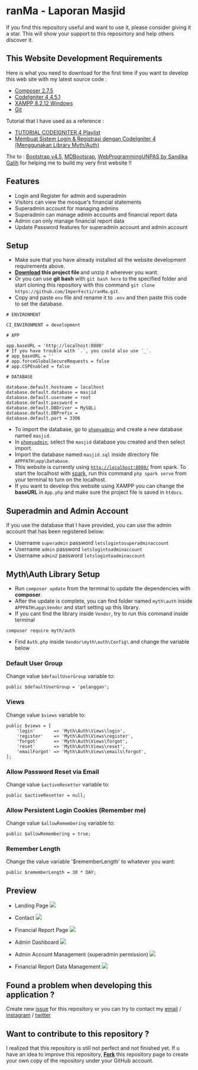 # ranMa - Laporan Masjid

If you find this repository useful and want to use it, please consider giving it a star. This will show your support to this reposirtory and help others discover it.

## This Website Development Requirements

Here is what you need to download for the first time if you want to develop this web site with my latest source code :

- [Composer 2.7.5](https://getcomposer.org/)
- [CodeIgniter 4 4.5.1](https://github.com/codeigniter4/CodeIgniter4/releases/tag/v4.5.1)
- [XAMPP 8.2.12 Windows](https://sourceforge.net/projects/xampp/files/XAMPP%20Windows/8.2.12/)
- [Git](https://git-scm.com/downloads)

Tutorial that I have used as a reference :

- [TUTORIAL CODEIGNITER 4 Playlist](https://youtube.com/playlist?list=PLFIM0718LjIUkkIq1Ub6B5dYNb6IlMvtc&si=McQAoV1AYjdn0oTP)
- [Membuat Sistem Login & Registrasi dengan CodeIgniter 4 (Menggunakan Library Myth/Auth)](https://youtu.be/3BFyr6VwKeI?si=PQCD68dRa1Y22xIW)

Thx to : [Bootstrap v4.5](https://getbootstrap.com/docs/4.5/getting-started/introduction/), [MDBootsrap](https://mdbootstrap.com/), [WebProgrammingUNPAS by Sandika Galih](https://www.youtube.com/@sandhikagalihWPU) for helping me to build my very first website !!

## Features

- Login and Register for admin and superadmin
- Visitors can view the mosque's financial statements
- Superadmin account for managing admins
- Superadmin can manage admin accounts and financial report data
- Admin can only manage financial report data
- Update Password features for superadmin account and admin account

## Setup

- Make sure that you have already installed all the website development requirements above.
- [<b>Download](https://github.com/ImperFecti/ranMa/archive/refs/heads/master.zip) this project file </b> and unzip it wherever you want.
- Or you can use <b>git bash</b> with `git bash here` to the specified folder and start cloning this repository with this command `git clone https://github.com/ImperFecti/ranMa.git`.
- Copy and paste `env` file and rename it to `.env` and then paste this code to set the database.

```
# ENVIRONMENT

CI_ENVIRONMENT = development

# APP

app.baseURL = 'http://localhost:8080'
# If you have trouble with `.`, you could also use `_`.
# app_baseURL = ''
# app.forceGlobalSecureRequests = false
# app.CSPEnabled = false

# DATABASE

database.default.hostname = localhost
database.default.database = masjid
database.default.username = root
database.default.password =
database.default.DBDriver = MySQLi
database.default.DBPrefix =
database.default.port = 3306
```

- To import the database, go to [`phpmyadmin`](http://localhost/phpmyadmin) and create a new database named `masjid`.
- In [`phpmyadmin`](http://localhost/phpmyadmin), select the `masjid` database you created and then select import.
- Import the database named `masjid.sql` inside directory file `APPPATH\app\Database`.
- This website is currently using [`http://localhost:8080/`](http://localhost:8080/) from spark. To start the localhost with [spark](https://codeigniter.com/user_guide/cli/spark_commands.html), run this command `php spark serve` from your terminal to turn on the localhost.
- If you want to develop this website using XAMPP you can change the <b>baseURL</b> in `App.php` and make sure the project file is saved in `htdocs`.

## Superadmin and Admin Account

If you use the database that I have provided, you can use the admin account that has been registered below:

- Username `superadmin` password `letslogintosuperadminaccount`
- Username `admin` password `letslogintoadminaccount`
- Username `admin2` password `letslogintoadminaccount`

## Myth\Auth Library Setup

- Run `composer update` from the terminal to update the dependencies with <b>composer</b>.
- After the update is complete, you can find folder named `myth\auth` inside `APPPATH\app\Vendor` and start setting up this library.
- If you cant find the library inside `Vendor`, try to run this command inside terminal

```
composer require myth/auth
```

- Find `Auth.php` inside `Vendor\myth\auth\Config\` and change the variable below

### Default User Group

Change value `$defaultUserGroup` variable to:

```
public $defaultUserGroup = 'pelanggan';
```

### Views

Change value `$views` variable to:

```
public $views = [
    'login'       => 'Myth\Auth\Views\login',
    'register'    => 'Myth\Auth\Views\register',
    'forgot'      => 'Myth\Auth\Views\forgot',
    'reset'       => 'Myth\Auth\Views\reset',
    'emailForgot' => 'Myth\Auth\Views\emails\forgot',
];
```

### Allow Password Reset via Email

Change value `$activeResetter` variable to:

```
public $activeResetter = null;
```

### Allow Persistent Login Cookies (Remember me)

Change value `$allowRemembering` variable to:

```
public $allowRemembering = true;
```

### Remember Length

Change the value variable '$rememberLength' to whatever you want:

```
public $rememberLength = 30 * DAY;
```

## Preview

- Landing Page
  ![](https://cdn.discordapp.com/attachments/563035937949483008/1271098305031704576/LandingPage.png?ex=66b61a0b&is=66b4c88b&hm=858a005b0dbef04a1367015d796d7bfff588bdab23c1ef97280ee9367621bb97&)

- Contact
  ![](https://cdn.discordapp.com/attachments/563035937949483008/1271098304566001768/Contact.png?ex=66b61a0b&is=66b4c88b&hm=e55f309275a94454cb62c2dd158c105f7f167d93f94a1b06083ffd5a235440ae&)

- Financial Report Page
  ![](https://cdn.discordapp.com/attachments/563035937949483008/1271098304209489991/FinancialReportPage.png?ex=66b61a0b&is=66b4c88b&hm=21b5fde28439dbfdb1f60029ced0711160cd23e938e9ef49ccd19501c134e45f&)

- Admin Dashboard
  ![](https://cdn.discordapp.com/attachments/563035937949483008/1271098303861231688/AdminDashboard.png?ex=66b61a0b&is=66b4c88b&hm=69676bf5a46397ac83af5c24ed210b8533bc3945f0d31a192273593593fda585&)

- Admin Account Management (superadmin permission)
  ![](https://cdn.discordapp.com/attachments/563035937949483008/1271098303538532393/AdminAccountManagement.png?ex=66b61a0b&is=66b4c88b&hm=868684b801dd185576e8dd1879735c32bc0f1482753a3e99ee245128ecf1a075&)

- Financial Report Data Management
  ![](https://cdn.discordapp.com/attachments/563035937949483008/1271098305358598164/FinancialReportDataManagement.png?ex=66b61a0b&is=66b4c88b&hm=1de9e745ad7714b22fb2bf7588e5e6f58c350eadc9901539db04820a1e4a9b83&)

## Found a problem when developing this application ?

Create new [issue](https://github.com/ImperFecti/ranMa/issues) for this repository or you can try to contact my [email](mailto:adilm8909@gmail.com) / [instagram](https://www.instagram.com/_adilsputra/) / [twitter](https://twitter.com/_adilsputra)

## Want to contribute to this repository ?

I realized that this repository is still not perfect and not finished yet. If u have an idea to improve this repository, <b>[Fork](https://github.com/ImperFecti/ranMa/fork)</b> this repository page to create your own copy of the repository under your GitHub account.
